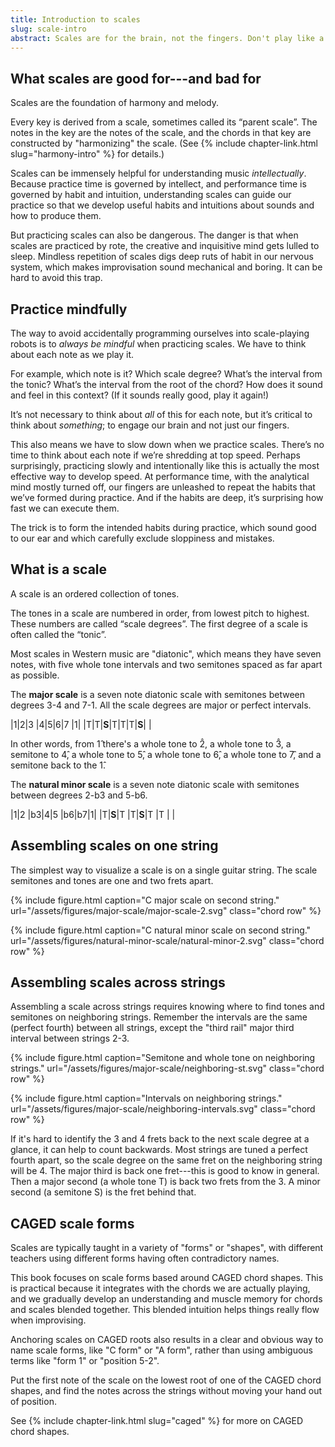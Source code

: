 ```yaml
---
title: Introduction to scales
slug: scale-intro
abstract: Scales are for the brain, not the fingers. Don't play like a robot.
---
```


## What scales are good for---and bad for

Scales are the foundation of harmony and melody.

Every key is derived from a scale, 
sometimes called its “parent scale”.
The notes in the key are the notes of the scale, 
and the chords in that key are constructed by "harmonizing" the scale.
(See {% include chapter-link.html slug="harmony-intro" %} for details.)

Scales can be immensely helpful for understanding music *intellectually*. 
Because practice time is governed by intellect,
and performance time is governed by habit and intuition,
understanding scales can guide our practice so that we develop useful habits and intuitions about sounds and how to produce them. 

But practicing scales can also be dangerous. 
The danger is that when scales are practiced by rote, 
the creative and inquisitive mind gets lulled to sleep. 
Mindless repetition of scales digs deep ruts of habit in our nervous system, 
which makes improvisation sound mechanical and boring. 
It can be hard to avoid this trap. 

## Practice mindfully 

The way to avoid accidentally programming ourselves into scale-playing robots is to *always be mindful* when practicing scales. 
We have to think about each note as we play it. 

For example, which note is it? 
Which scale degree? 
What’s the interval from the tonic? 
What’s the interval from the root of the chord? 
How does it sound and feel in this context? 
(If it sounds really good, play it again!)

It’s not necessary to think about *all* of this for each note, 
but it’s critical to think about *something*; 
to engage our brain and not just our fingers.

This also means we have to slow down when we practice scales. 
There’s no time to think about each note if we’re shredding at top speed.
Perhaps surprisingly, 
practicing slowly and intentionally like this is actually the most effective way to develop speed. 
At performance time, with the analytical mind mostly turned off, 
our fingers are unleashed to repeat the habits that we’ve formed during practice. 
And if the habits are deep, it’s surprising how fast we can execute them.

The trick is to form the intended habits during practice, 
which sound good to our ear and which carefully exclude sloppiness and mistakes. 

## What is a scale

A scale is an ordered collection of tones.

The tones in a scale are numbered in order,
from lowest pitch to highest. 
These numbers are called “scale degrees”.
The first degree of a scale is often called the “tonic”.

Most scales in Western music are "diatonic",
which means they have seven notes,
with five whole tone intervals and two semitones
spaced as far apart as possible.

The **major scale** is a seven note diatonic scale 
with semitones between degrees 3-4 and 7-1.
All the scale degrees are major or perfect intervals. 

<div class="table-wrapper" markdown="block">

|1|2|3    |4|5|6|7    |1|
|T|T|**S**|T|T|T|**S**| |

</div>

In other words, 
from 1&#x302; there's a whole tone to 2&#x302;, 
a whole tone to 3&#x302;, 
a semitone to 4&#x302;,
a whole tone to 5&#x302;,
a whole tone to 6&#x302;,
a whole tone to 7&#x302;,
and a semitone back to the 1&#x302;.

The **natural minor scale** is a seven note diatonic scale 
with semitones between degrees 2-b3 and 5-b6.

<div class="table-wrapper" markdown="block">

|1|2    |b3|4|5    |b6|b7|1|
|T|**S**|T |T|**S**|T |T | |

</div>

## Assembling scales on one string

The simplest way to visualize a scale is on a single guitar string.
The scale semitones and tones are one and two frets apart. 

{% include figure.html
    caption="C major scale on second string."
    url="/assets/figures/major-scale/major-scale-2.svg"
    class="chord row"
%}

{% include figure.html
    caption="C natural minor scale on second string."
    url="/assets/figures/natural-minor-scale/natural-minor-2.svg"
    class="chord row"
%}


## Assembling scales across strings

Assembling a scale across strings requires knowing where to find tones and semitones on neighboring strings.
Remember the intervals are the same (perfect fourth) between all strings,
except the "third rail" major third interval between strings 2-3.

{% include figure.html
    caption="Semitone and whole tone on neighboring strings."
    url="/assets/figures/major-scale/neighboring-st.svg"
    class="chord row"
%}

{% include figure.html
    caption="Intervals on neighboring strings."
    url="/assets/figures/major-scale/neighboring-intervals.svg"
    class="chord row"
%}

If it's hard to identify the 3 and 4 frets back to the next scale degree at a glance,
it can help to count backwards. 
Most strings are tuned a perfect fourth apart,
so the scale degree on the same fret on the neighboring string will be 4.
The major third is back one fret---this is good to know in general.
Then a major second (a whole tone T) is back two frets from the 3.
A minor second (a semitone S) is the fret behind that.


## CAGED scale forms

Scales are typically taught in a variety of "forms" or "shapes", 
with different teachers using different forms having often contradictory names.

This book focuses on scale forms based around CAGED chord shapes. 
This is practical because it integrates with the chords we are actually playing, 
and we gradually develop an understanding and muscle memory for chords and scales blended together. 
This blended intuition helps things really flow when improvising.

Anchoring scales on CAGED roots also results in a clear and obvious way to name scale forms, 
like "C form" or "A form", 
rather than using ambiguous terms like "form 1" or "position 5-2".

Put the first note of the scale on the lowest root of one of the CAGED chord shapes,
and find the notes across the strings without moving your hand out of position.

See {% include chapter-link.html slug="caged" %} for more on CAGED chord shapes.
